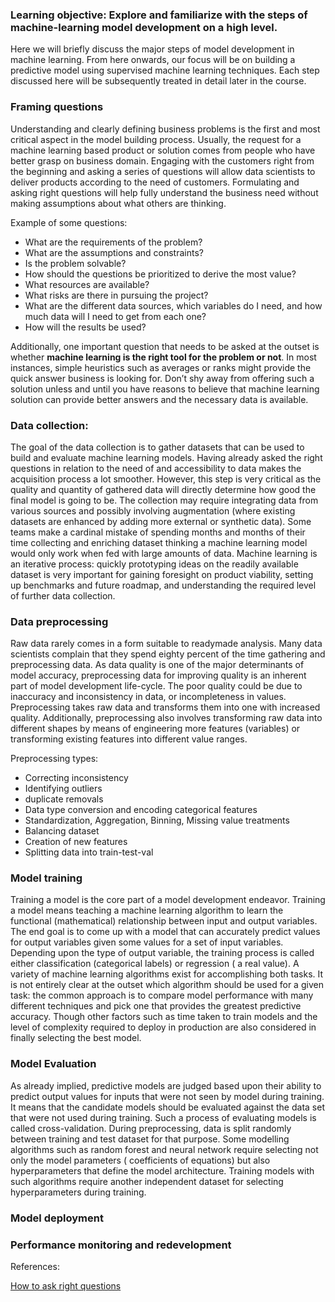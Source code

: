### Learning objective: Explore and familiarize with the steps of machine-learning model development on a high level. 


Here we will briefly discuss the major steps of model development in machine learning. From here onwards, our focus will be on building a predictive model using supervised machine learning techniques. Each step discussed here will be subsequently treated in detail later in the course.

### Framing questions

Understanding and clearly defining business problems is the first and most critical aspect in the model building process. Usually, the request for a machine learning based product or solution comes from people who have better grasp on business domain. Engaging with the customers right from the beginning and asking a series of questions will allow data scientists to deliver products according to the need of customers. Formulating and asking right questions will help fully understand the business need without making assumptions about what others are thinking.

Example of some questions:

- What are the requirements of the problem? 
- What are the assumptions and constraints?
- Is the problem solvable?
- How should the questions be prioritized to derive the most value?
- What resources are available? 
- What risks are there in pursuing the project?
- What are the different data sources, which variables do I need, and how much data will I need to get from each one? 
- How will the results be used? 

Additionally, one important question that needs to be asked at the outset is whether **machine learning is the right tool  for the problem or not**. In most instances, simple heuristics such as averages or ranks might provide the quick answer business is looking for. Don’t shy away from offering such a solution unless and until you have reasons to believe that machine learning solution can provide better answers and the necessary data is available. 

### Data collection:

The goal of the data collection is to gather datasets that can be used to build and evaluate machine learning models. Having already asked the right questions in relation to the need of and accessibility to data makes the acquisition process a lot smoother. However, this step is very critical as the quality and quantity of gathered data will directly determine how good the final model is going to be. The collection may require integrating data from various sources and possibly involving augmentation (where existing datasets are enhanced by adding more external or synthetic data). Some teams make a cardinal mistake of spending months and months of their time collecting and enriching dataset thinking a machine learning model would only work when fed with large amounts of data. Machine learning is an iterative process: quickly prototyping ideas on the readily available dataset is very important for gaining foresight on product viability, setting up benchmarks and future roadmap, and understanding the required level of  further data collection.


### Data preprocessing

Raw data rarely comes in a form suitable to readymade analysis. Many data scientists complain that they spend eighty percent of the time gathering and preprocessing data. As data quality is one of the major determinants of model accuracy, preprocessing data for improving quality is an inherent part of model development life-cycle. The poor quality could be due to inaccuracy and inconsistency in data, or incompleteness in values. Preprocessing takes raw data and transforms them into one with increased quality. Additionally, preprocessing also involves transforming raw data into different shapes by means of engineering more features (variables) or transforming existing features into different value ranges. 

Preprocessing types:

- Correcting inconsistency
- Identifying outliers
- duplicate removals
- Data type conversion and encoding categorical features
- Standardization, Aggregation, Binning, Missing value treatments
- Balancing dataset
- Creation of new features 
- Splitting data into train-test-val


### Model training 

Training a model is the core part of a model development endeavor. Training a model means teaching a machine learning algorithm to learn the functional (mathematical) relationship between input and output variables. The end goal is to come up with a model that can accurately predict values for output variables given some values for a set of input variables. Depending upon the type of output variable, the training process is called either classification (categorical labels) or regression ( a real value). A variety of machine learning algorithms exist for accomplishing both tasks. It is not entirely clear at the outset which algorithm should be used for a given task: the common approach is to compare model performance with many different techniques and pick one that provides the greatest predictive accuracy. Though other factors such as time taken to train models and the level of complexity required to deploy in production are also considered in finally selecting the best model. 

### Model Evaluation

As already implied, predictive models are judged based upon their ability to predict output values for inputs that were not seen by model during training. It means that the candidate models should be evaluated against the data set that were not used during training. Such a process of evaluating models is called cross-validation. During preprocessing, data is split randomly between training and test dataset for that purpose. Some modelling algorithms such as random forest and neural network require selecting not only the model parameters ( coefficients of equations) but also hyperparameters that define the model architecture. Training models with such algorithms require another independent dataset for selecting hyperparameters during training.


### Model deployment

### Performance monitoring and redevelopment


References:


[How to ask right questions](https://towardsdatascience.com/how-to-ask-the-right-questions-as-a-data-scientist-913621907411)